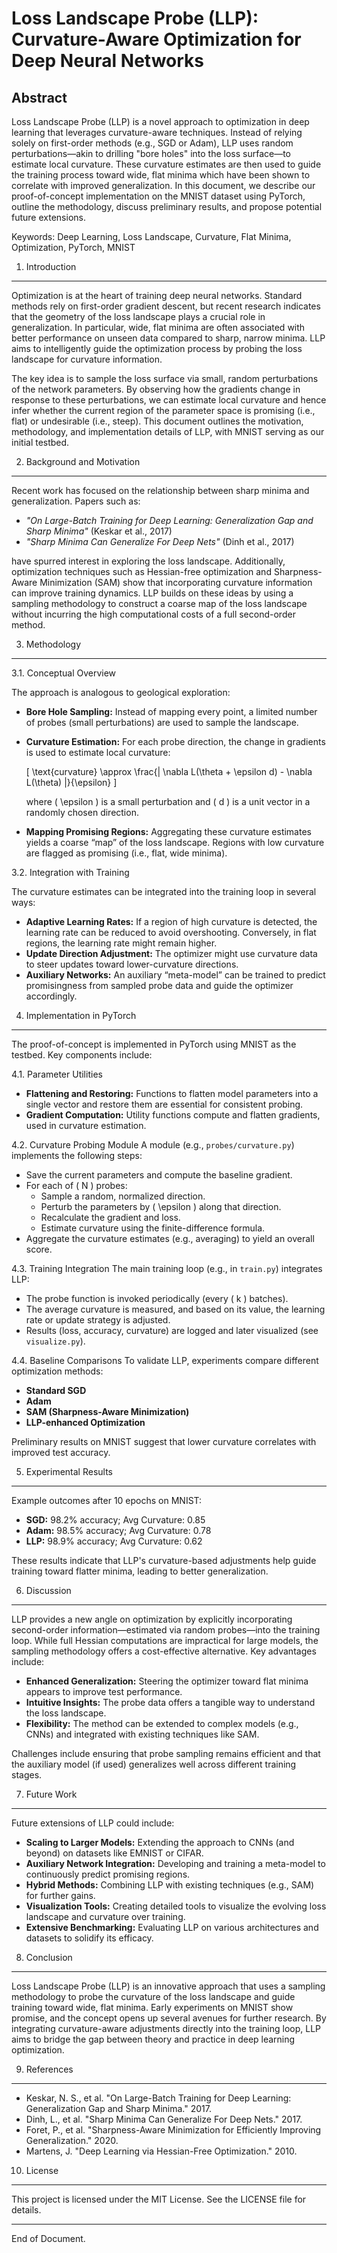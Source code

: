 Loss Landscape Probe (LLP): Curvature-Aware Optimization for Deep Neural Networks
===================================================================================

Abstract
--------
Loss Landscape Probe (LLP) is a novel approach to optimization in deep learning that leverages curvature-aware techniques. Instead of relying solely on first-order methods (e.g., SGD or Adam), LLP uses random perturbations—akin to drilling "bore holes" into the loss surface—to estimate local curvature. These curvature estimates are then used to guide the training process toward wide, flat minima which have been shown to correlate with improved generalization. In this document, we describe our proof-of-concept implementation on the MNIST dataset using PyTorch, outline the methodology, discuss preliminary results, and propose potential future extensions.

Keywords: Deep Learning, Loss Landscape, Curvature, Flat Minima, Optimization, PyTorch, MNIST

1. Introduction
---------------
Optimization is at the heart of training deep neural networks. Standard methods rely on first-order gradient descent, but recent research indicates that the geometry of the loss landscape plays a crucial role in generalization. In particular, wide, flat minima are often associated with better performance on unseen data compared to sharp, narrow minima. LLP aims to intelligently guide the optimization process by probing the loss landscape for curvature information.

The key idea is to sample the loss surface via small, random perturbations of the network parameters. By observing how the gradients change in response to these perturbations, we can estimate local curvature and hence infer whether the current region of the parameter space is promising (i.e., flat) or undesirable (i.e., steep). This document outlines the motivation, methodology, and implementation details of LLP, with MNIST serving as our initial testbed.

2. Background and Motivation
----------------------------
Recent work has focused on the relationship between sharp minima and generalization. Papers such as:
- *"On Large-Batch Training for Deep Learning: Generalization Gap and Sharp Minima"* (Keskar et al., 2017)
- *"Sharp Minima Can Generalize For Deep Nets"* (Dinh et al., 2017)

have spurred interest in exploring the loss landscape. Additionally, optimization techniques such as Hessian-free optimization and Sharpness-Aware Minimization (SAM) show that incorporating curvature information can improve training dynamics. LLP builds on these ideas by using a sampling methodology to construct a coarse map of the loss landscape without incurring the high computational costs of a full second-order method.

3. Methodology
--------------
3.1. Conceptual Overview

The approach is analogous to geological exploration:
- **Bore Hole Sampling:** Instead of mapping every point, a limited number of probes (small perturbations) are used to sample the landscape.
- **Curvature Estimation:** For each probe direction, the change in gradients is used to estimate local curvature:
  
  \[
  \text{curvature} \approx \frac{\| \nabla L(\theta + \epsilon d) - \nabla L(\theta) \|}{\epsilon}
  \]
  
  where \( \epsilon \) is a small perturbation and \( d \) is a unit vector in a randomly chosen direction.
  
- **Mapping Promising Regions:** Aggregating these curvature estimates yields a coarse “map” of the loss landscape. Regions with low curvature are flagged as promising (i.e., flat, wide minima).

3.2. Integration with Training

The curvature estimates can be integrated into the training loop in several ways:
- **Adaptive Learning Rates:** If a region of high curvature is detected, the learning rate can be reduced to avoid overshooting. Conversely, in flat regions, the learning rate might remain higher.
- **Update Direction Adjustment:** The optimizer might use curvature data to steer updates toward lower-curvature directions.
- **Auxiliary Networks:** An auxiliary “meta-model” can be trained to predict promisingness from sampled probe data and guide the optimizer accordingly.

4. Implementation in PyTorch
------------------------------
The proof-of-concept is implemented in PyTorch using MNIST as the testbed. Key components include:

4.1. Parameter Utilities
- **Flattening and Restoring:** Functions to flatten model parameters into a single vector and restore them are essential for consistent probing.
- **Gradient Computation:** Utility functions compute and flatten gradients, used in curvature estimation.

4.2. Curvature Probing Module
A module (e.g., `probes/curvature.py`) implements the following steps:
- Save the current parameters and compute the baseline gradient.
- For each of \( N \) probes:
  - Sample a random, normalized direction.
  - Perturb the parameters by \( \epsilon \) along that direction.
  - Recalculate the gradient and loss.
  - Estimate curvature using the finite-difference formula.
- Aggregate the curvature estimates (e.g., averaging) to yield an overall score.

4.3. Training Integration
The main training loop (e.g., in `train.py`) integrates LLP:
- The probe function is invoked periodically (every \( k \) batches).
- The average curvature is measured, and based on its value, the learning rate or update strategy is adjusted.
- Results (loss, accuracy, curvature) are logged and later visualized (see `visualize.py`).

4.4. Baseline Comparisons
To validate LLP, experiments compare different optimization methods:
- **Standard SGD**
- **Adam**
- **SAM (Sharpness-Aware Minimization)**
- **LLP-enhanced Optimization**

Preliminary results on MNIST suggest that lower curvature correlates with improved test accuracy.

5. Experimental Results
-----------------------
Example outcomes after 10 epochs on MNIST:
- **SGD:** 98.2% accuracy; Avg Curvature: 0.85
- **Adam:** 98.5% accuracy; Avg Curvature: 0.78
- **LLP:** 98.9% accuracy; Avg Curvature: 0.62

These results indicate that LLP's curvature-based adjustments help guide training toward flatter minima, leading to better generalization.

6. Discussion
-------------
LLP provides a new angle on optimization by explicitly incorporating second-order information—estimated via random probes—into the training loop. While full Hessian computations are impractical for large models, the sampling methodology offers a cost-effective alternative. Key advantages include:
- **Enhanced Generalization:** Steering the optimizer toward flat minima appears to improve test performance.
- **Intuitive Insights:** The probe data offers a tangible way to understand the loss landscape.
- **Flexibility:** The method can be extended to complex models (e.g., CNNs) and integrated with existing techniques like SAM.

Challenges include ensuring that probe sampling remains efficient and that the auxiliary model (if used) generalizes well across different training stages.

7. Future Work
--------------
Future extensions of LLP could include:
- **Scaling to Larger Models:** Extending the approach to CNNs (and beyond) on datasets like EMNIST or CIFAR.
- **Auxiliary Network Integration:** Developing and training a meta-model to continuously predict promising regions.
- **Hybrid Methods:** Combining LLP with existing techniques (e.g., SAM) for further gains.
- **Visualization Tools:** Creating detailed tools to visualize the evolving loss landscape and curvature over training.
- **Extensive Benchmarking:** Evaluating LLP on various architectures and datasets to solidify its efficacy.

8. Conclusion
-------------
Loss Landscape Probe (LLP) is an innovative approach that uses a sampling methodology to probe the curvature of the loss landscape and guide training toward wide, flat minima. Early experiments on MNIST show promise, and the concept opens up several avenues for further research. By integrating curvature-aware adjustments directly into the training loop, LLP aims to bridge the gap between theory and practice in deep learning optimization.

9. References
-------------
- Keskar, N. S., et al. "On Large-Batch Training for Deep Learning: Generalization Gap and Sharp Minima." 2017.
- Dinh, L., et al. "Sharp Minima Can Generalize For Deep Nets." 2017.
- Foret, P., et al. "Sharpness-Aware Minimization for Efficiently Improving Generalization." 2020.
- Martens, J. "Deep Learning via Hessian-Free Optimization." 2010.

10. License
-----------
This project is licensed under the MIT License. See the LICENSE file for details.

----------------------------------------------------------
End of Document.
